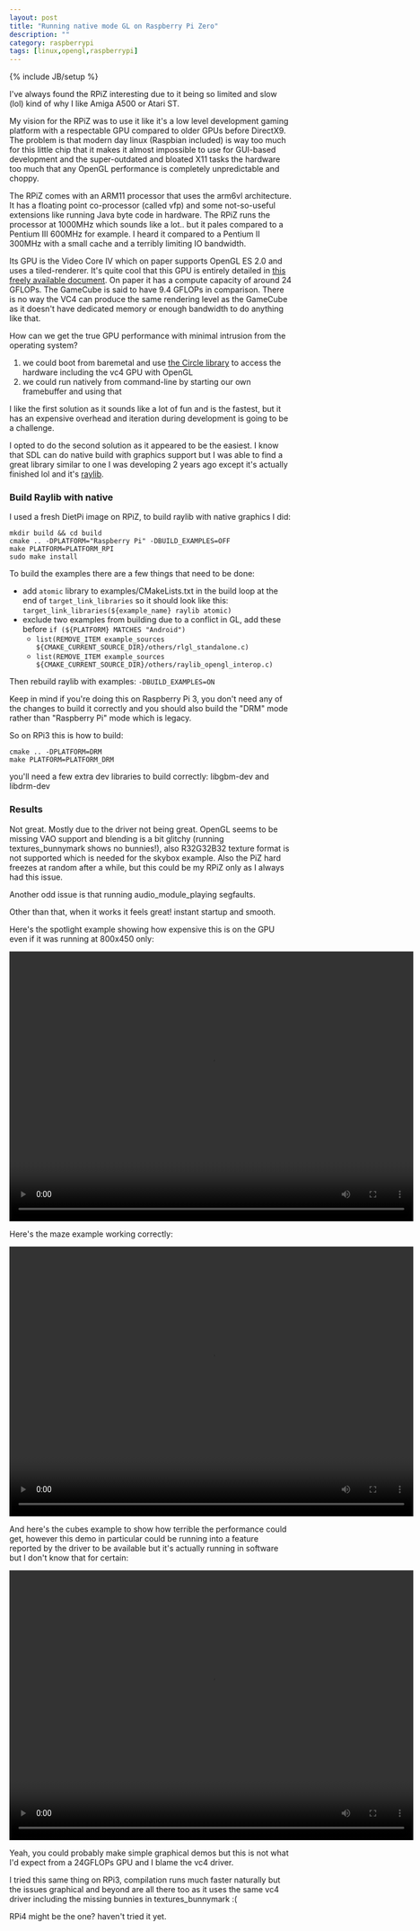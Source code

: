 ```yaml
---
layout: post
title: "Running native mode GL on Raspberry Pi Zero"
description: ""
category: raspberrypi
tags: [linux,opengl,raspberrypi]
---
```

{% include JB/setup %}

I've always found the RPiZ interesting due to it being so limited and slow (lol) kind of why I like Amiga A500 or Atari ST.

My vision for the RPiZ was to use it like it's a low level development gaming platform with a respectable GPU compared to older GPUs before DirectX9. The problem is that modern day linux (Raspbian included) is way too much for this little chip that it makes it almost impossible to use for GUI-based development and the super-outdated and bloated X11 tasks the hardware too much that any OpenGL performance is completely unpredictable and choppy.

The RPiZ comes with an ARM11 processor that uses the arm6vl architecture. It has a floating point co-processor (called vfp) and some not-so-useful extensions like running Java byte code in hardware. The RPiZ runs the processor at 1000MHz which sounds like a lot.. but it pales compared to a Pentium III 600MHz for example. I heard it compared to a Pentium II 300MHz with a small cache and a terribly limiting IO bandwidth.

Its GPU is the Video Core IV which on paper supports OpenGL ES 2.0 and uses a tiled-renderer. It's quite cool that this GPU is entirely detailed in [this freely available document](https://docs.broadcom.com/doc/12358545). On paper it has a compute capacity of around 24 GFLOPs. The GameCube is said to have 9.4 GFLOPs in comparison. There is no way the VC4 can produce the same rendering level as the GameCube as it doesn't have dedicated memory or enough bandwidth to do anything like that.

How can we get the true GPU performance with minimal intrusion from the operating system?

1. we could boot from baremetal and use [the Circle library](https://github.com/rsta2/circle) to access the hardware including the vc4 GPU with OpenGL
2. we could run natively from command-line by starting our own framebuffer and using that

I like the first solution as it sounds like a lot of fun and is the fastest, but it has an expensive overhead and iteration during development is going to be a challenge.

I opted to do the second solution as it appeared to be the easiest. I know that SDL can do native build with graphics support but I was able to find a great library similar to one I was developing 2 years ago except it's actually finished lol and it's [raylib](https://www.raylib.com/index.html).

### Build Raylib with native

I used a fresh DietPi image on RPiZ, to build raylib with native graphics I did:

```
mkdir build && cd build
cmake .. -DPLATFORM="Raspberry Pi" -DBUILD_EXAMPLES=OFF
make PLATFORM=PLATFORM_RPI
sudo make install
```

To build the examples there are a few things that need to be done:

* add `atomic` library to examples/CMakeLists.txt in the build loop at the end of `target_link_libraries` so it should look like this: `target_link_libraries(${example_name} raylib atomic)`
* exclude two examples from building due to a conflict in GL, add these before `if (${PLATFORM} MATCHES "Android")`
  * `list(REMOVE_ITEM example_sources ${CMAKE_CURRENT_SOURCE_DIR}/others/rlgl_standalone.c)`
  * `list(REMOVE_ITEM example_sources ${CMAKE_CURRENT_SOURCE_DIR}/others/raylib_opengl_interop.c)`

Then rebuild raylib with examples: `-DBUILD_EXAMPLES=ON`

Keep in mind if you're doing this on Raspberry Pi 3, you don't need any of the changes to build it correctly and you should also build the "DRM" mode rather than "Raspberry Pi" mode which is legacy.

So on RPi3 this is how to build:

```
cmake .. -DPLATFORM=DRM
make PLATFORM=PLATFORM_DRM
```

you'll need a few extra dev libraries to build correctly: libgbm-dev and libdrm-dev

### Results

Not great. Mostly due to the driver not being great. OpenGL seems to be missing VAO support and blending is a bit glitchy (running textures_bunnymark shows no bunnies!), also R32G32B32 texture format is not supported which is needed for the skybox example. Also the PiZ hard freezes at random after a while, but this could be my RPiZ only as I always had this issue.

Another odd issue is that running audio_module_playing segfaults.

Other than that, when it works it feels great! instant startup and smooth.

Here's the spotlight example showing how expensive this is on the GPU even if it was running at 800x450 only:

<video width="720" height="480" controls>
  <source src="{{site.baseurl}}assets/videos/rpiz_native/VID_20230310_104833.webm" type="video/webm">
Your browser does not support the video tag.
</video>

Here's the maze example working correctly:

<video width="720" height="480" controls>
  <source src="{{site.baseurl}}assets/videos/rpiz_native/VID_20230310_105124.webm" type="video/webm">
Your browser does not support the video tag.
</video>

And here's the cubes example to show how terrible the performance could get, however this demo in particular could be running into a feature reported by the driver to be available but it's actually running in software but I don't know that for certain:

<video width="720" height="480" controls>
  <source src="{{site.baseurl}}assets/videos/rpiz_native/VID_20230310_104942.webm" type="video/webm">
Your browser does not support the video tag.
</video>

Yeah, you could probably make simple graphical demos but this is not what I'd expect from a 24GFLOPs GPU and I blame the vc4 driver.

I tried this same thing on RPi3, compilation runs much faster naturally but the issues graphical and beyond are all there too as it uses the same vc4 driver including the missing bunnies in textures_bunnymark :(

RPi4 might be the one? haven't tried it yet.

